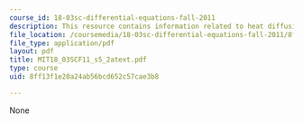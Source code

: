 ```yaml
---
course_id: 18-03sc-differential-equations-fall-2011
description: This resource contains information related to heat diffusion.
file_location: /coursemedia/18-03sc-differential-equations-fall-2011/8ff13f1e20a24ab56bcd652c57cae3b8_MIT18_03SCF11_s5_2atext.pdf
file_type: application/pdf
layout: pdf
title: MIT18_03SCF11_s5_2atext.pdf
type: course
uid: 8ff13f1e20a24ab56bcd652c57cae3b8

---
```

None